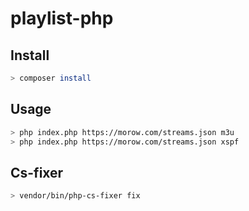 # playlist-php

## Install

```bash
> composer install
```

## Usage

```bash
> php index.php https://morow.com/streams.json m3u
> php index.php https://morow.com/streams.json xspf
```

## Cs-fixer

```bash
> vendor/bin/php-cs-fixer fix
```
